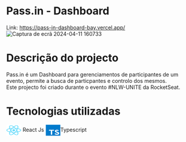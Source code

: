 # Pass.in - Dashboard
Link: https://pass-in-dashboard-bay.vercel.app/
![Captura de ecrã 2024-04-11 160733](https://github.com/josedeneto/pass.in_web/assets/58984566/3627446d-cd69-4579-b41f-58386ac676d1)
# Descrição do projecto
Pass.in é um Dashboard para gerenciamentos de participantes de um evento, permite a busca de particpantes e controlo dos mesmos.<br>
Este projecto foi criado durante o evento #NLW-UNITE da RocketSeat.
# Tecnologias utilizadas
 <img align="center" alt="Rafa-React" height="30" width="40" src="https://raw.githubusercontent.com/devicons/devicon/master/icons/react/react-original.svg"> React Js    <img align="center" alt="Rafa-Ts" height="30" width="40" src="https://raw.githubusercontent.com/devicons/devicon/master/icons/typescript/typescript-plain.svg">Typescript 
 
 
